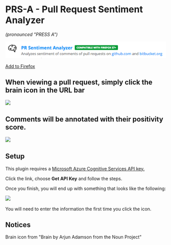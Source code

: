 PRS-A - Pull Request Sentiment Analyzer
=======================================
*(pronounced "PRESS A")*

<a href="https://addons.mozilla.org/en-US/firefox/addon/pr-sentiment-analyzer/">
    <img src="screenshots/firefox.png"
    alt="Use this Add-on to analyize the comments made on pull requests on both github.com and bitbucket.org">
</a>

<a href="https://addons.mozilla.org/en-US/firefox/addon/pr-sentiment-analyzer">Add to Firefox</a>

When viewing a pull request, simply click the brain icon in the URL bar
------------------------------------------------------------------------
<img src="screenshots/brain-icon-screenshot.png"/>


Comments will be annotated with their positivity score.
-------------------------------------------------------
<img src="screenshots/comment.png" />

Setup
-----
This plugin requires a <a href="https://azure.microsoft.com/en-us/try/cognitive-services/?api=text-analytics">Microsoft Azure Cognitive Services API key.</a>


Click the link, choose <b>Get API Key</b> and follow the steps.

Once you finish, you will end up with something that looks like the following:

<img src="firefox/options/key-example.png" />

You will need to enter the information the first time you click the icon.





Notices
-------
Brain icon from "Brain by Arjun Adamson from the Noun Project"
